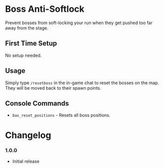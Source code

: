 # Boss Anti-Softlock

Prevent bosses from soft-locking your run when they get pushed too far away from the stage.

## First Time Setup

No setup needed.

## Usage

Simply type `/resetboss` in the in-game chat to reset the bosses on the map. They will be moved back to their spawn points.

## Console Commands

* `bas_reset_positions` - Resets all boss positions.

# Changelog

### 1.0.0

* Initial release